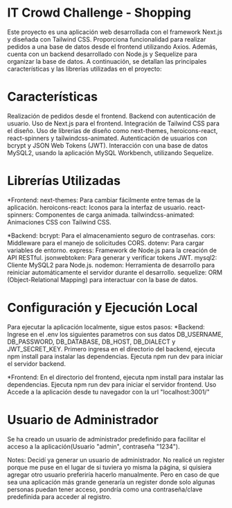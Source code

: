 # IT Crowd Challenge - Shopping

Este proyecto es una aplicación web desarrollada con el framework Next.js y diseñada con Tailwind CSS. Proporciona funcionalidad para realizar pedidos a una base de datos desde el frontend utilizando Axios. Además, cuenta con un backend desarrollado con Node.js y Sequelize para organizar la base de datos. A continuación, se detallan las principales características y las librerías utilizadas en el proyecto:

# Características
Realización de pedidos desde el frontend.
Backend con autenticación de usuario.
Uso de Next.js para el frontend.
Integración de Tailwind CSS para el diseño.
Uso de librerías de diseño como next-themes, heroicons-react, react-spinners y tailwindcss-animated.
Autenticación de usuarios con bcrypt y JSON Web Tokens (JWT).
Interacción con una base de datos MySQL2, usando la aplicación MySQL Workbench, utilizando Sequelize.

# Librerías Utilizadas
*Frontend:
next-themes: Para cambiar fácilmente entre temas de la aplicación.
heroicons-react: Iconos para la interfaz de usuario.
react-spinners: Componentes de carga animada.
tailwindcss-animated: Animaciones CSS con Tailwind CSS.

*Backend:
bcrypt: Para el almacenamiento seguro de contraseñas.
cors: Middleware para el manejo de solicitudes CORS.
dotenv: Para cargar variables de entorno.
express: Framework de Node.js para la creación de API RESTful.
jsonwebtoken: Para generar y verificar tokens JWT.
mysql2: Cliente MySQL2 para Node.js.
nodemon: Herramienta de desarrollo para reiniciar automáticamente el servidor durante el desarrollo.
sequelize: ORM (Object-Relational Mapping) para interactuar con la base de datos.

# Configuración y Ejecución Local
Para ejecutar la aplicación localmente, sigue estos pasos:
*Backend:
Ingrese en el .env los siguientes parametros con sus datos DB_USERNAME, DB_PASSWORD, DB_DATABASE, DB_HOST, DB_DIALECT y JWT_SECRET_KEY.
Primero ingresa en el directorio del backend, ejecuta npm install para instalar las dependencias.
Ejecuta npm run dev para iniciar el servidor backend.

*Frontend:
En el directorio del frontend, ejecuta npm install para instalar las dependencias.
Ejecuta npm run dev para iniciar el servidor frontend.
Uso
Accede a la aplicación desde tu navegador con la url "localhost:3001/"

# Usuario de Administrador
Se ha creado un usuario de administrador predefinido para facilitar el acceso a la aplicación(Usuario "admin", contraseña "1234").

Notes: Decidí ya generar un usuario de administrador. No realicé un register porque me puse en el lugar de si tuviera yo misma la página, si quisiera agregar otro usuario preferiría hacerlo manualmente. Pero en caso de que sea una aplicación más grande generaría un register donde solo algunas personas puedan tener acceso, pondría como una contraseña/clave predefinida para acceder al registro.